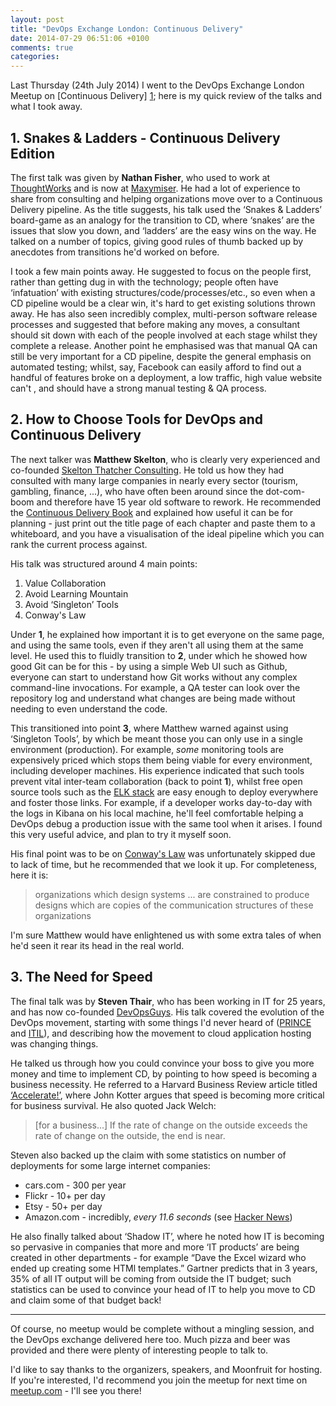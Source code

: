 ```yaml
---
layout: post
title: "DevOps Exchange London: Continuous Delivery"
date: 2014-07-29 06:51:06 +0100
comments: true
categories:
---
```


Last Thursday (24th July 2014) I went to the DevOps Exchange London Meetup on
[Continuous Delivery] [1]; here is my quick review of the talks and what I
took away.


## 1. Snakes & Ladders - Continuous Delivery Edition

The first talk was given by **Nathan Fisher**, who used to work at
[ThoughtWorks][2] and is now at [Maxymiser][3]. He had a lot of experience to
share from consulting and helping organizations move over to a Continuous
Delivery pipeline.
As the title suggests, his talk used the ‘Snakes & Ladders’ board-game as an
analogy for the transition to CD, where ‘snakes’ are the issues that slow you
down, and ‘ladders’ are the easy wins on the way.
He talked on a number of topics, giving good rules of thumb backed up by
anecdotes from transitions he'd worked on before.

I took a few main points away. He suggested to focus on the people
first, rather than getting dug in with the technology; people often have
‘infatuation’ with existing structures/code/processes/etc., so even when a CD
pipeline would be a clear win, it's hard to get existing solutions thrown away.
He has also seen incredibly complex, multi-person software release processes
and suggested that before making any moves, a consultant should sit down with
each of the people involved at each stage whilst they complete a release.
Another point he emphasised was that manual QA can still be very important
for a CD pipeline, despite the general emphasis on automated testing;
whilst, say, Facebook can easily afford to find out a handful of features broke
on a deployment, a low traffic, high value website can't , and should have a
strong manual testing & QA process.

## 2. How to Choose Tools for DevOps and Continuous Delivery

The next talker was **Matthew Skelton**, who is clearly very experienced and
co-founded [Skelton Thatcher Consulting][4].
He told us how they had consulted with many large companies in nearly every
sector (tourism, gambling, finance, ...),
who have often been around since the dot-com-boom and therefore have 15 year
old software to rework.
He recommended the [Continuous Delivery Book][5] and explained how useful it
can be for planning - just print out the title page of each chapter and paste
them to a whiteboard, and you have a visualisation of the ideal pipeline which
you can rank the current process against.

His talk was structured around 4 main points:

1. Value Collaboration
2. Avoid Learning Mountain
3. Avoid ‘Singleton’ Tools
4. Conway's Law

Under **1**, he explained how important it is to get everyone on the same page,
and using the same tools, even if they aren't all using them at the same level.
He used this to fluidly transition to **2**, under which he showed how good
Git can be for this - by using a simple Web UI such as Github, everyone can
start to understand how Git works without any complex command-line invocations.
For example, a QA tester can look over the repository log and understand what
changes are being made without needing to even understand the code.

This transitioned into point **3**, where Matthew warned against using
‘Singleton Tools’, by which be meant those you can only use in a single
environment (production).
For example, *some* monitoring tools are expensively priced which stops them
being viable for every environment, including developer machines.
His experience indicated that such tools prevent vital inter-team collaboration
(back to point **1**),
whilst free open source tools such as the [ELK stack][6] are easy enough to
deploy everywhere and foster those links.
For example, if a developer works day-to-day with the logs in Kibana on his
local machine,
he'll feel comfortable helping a DevOps debug a production issue with the same
tool when it arises.
I found this very useful advice, and plan to try it myself soon.

His final point was to be on [Conway's Law][7] was unfortunately skipped due to
lack of time, but he recommended that we look it up.
For completeness, here it is:

> organizations which design systems ... are constrained to produce designs
> which are copies of the communication structures of these organizations

I'm sure Matthew would have enlightened us with some extra tales of when he'd
seen it rear its head in the real world.

## 3. The Need for Speed

The final talk was by **Steven Thair**, who has been working in IT for 25
years, and has now co-founded [DevOpsGuys][8].
His talk covered the evolution of the DevOps movement, starting with some
things I'd never heard of ([PRINCE][9] and [ITIL][10]), and describing how the
movement to cloud application hosting was changing things.

He talked us through how you could convince your boss to give you more money
and time to implement CD, by pointing to how speed is becoming a business
necessity.
He referred to a Harvard Business Review article titled [‘Accelerate!’][11],
where John Kotter argues that speed is becoming more critical for business
survival.
He also quoted Jack Welch:

> [for a business...] If the rate of change on the outside exceeds the rate of
> change on the outside, the end is near.

Steven also backed up the claim with some statistics on number of deployments
for some large internet companies:

* cars.com - 300 per year
* Flickr - 10+ per day
* Etsy - 50+ per day
* Amazon.com - incredibly, *every 11.6 seconds* (see [Hacker News][12])

He also finally talked about ‘Shadow IT’, where he noted how IT is becoming so
pervasive in companies that more and more ‘IT products’ are being created in
other departments - for example “Dave the Excel wizard who ended up creating
some HTMl templates.”
Gartner predicts that in 3 years, 35% of all IT output will be coming from outside the IT budget;
such statistics can be used to convince your head of IT to help you move to CD
and claim some of that budget back!

---

Of course, no meetup would be complete without a mingling session, and the
DevOps exchange delivered here too. Much pizza and beer was provided and there
were plenty of interesting people to talk to.

I'd like to say thanks to the organizers, speakers, and Moonfruit for hosting.
If you're interested, I'd recommend you join the meetup for next time on
[meetup.com][13] - I'll see you there!



[1]: http://www.meetup.com/DevOps-Exchange-London/events/194288152/
[2]: http://www.thoughtworks.com/
[3]: http://www.maxymiser.com/
[4]: http://skeltonthatcher.com/
[5]: http://www.amazon.co.uk/Continuous-Delivery-Deployment-Automation-Addison-Wesley/dp/0321601912
[6]: http://www.elasticsearch.org/overview/
[7]: https://en.wikipedia.org/wiki/Conway%27s_law
[8]: http://www.devopsguys.com/
[9]: https://en.wikipedia.org/wiki/PRINCE2
[10]: https://en.wikipedia.org/wiki/Information_Technology_Infrastructure_Library
[11]: http://hbr.org/2012/11/accelerate
[12]: https://news.ycombinator.com/item?id=2971521
[13]: http://www.meetup.com/DevOps-Exchange-London/
